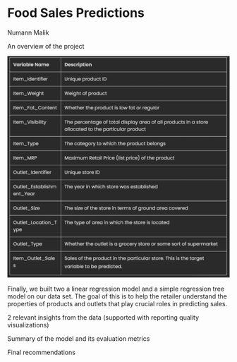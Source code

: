 # Food Sales Predictions
Numann Malik

An overview of the project

![DD](DD.png)

Finally, we built two a linear regression model and a simple regression tree model on our data set.  The goal of this is to help the retailer understand the properties of products and outlets that play crucial roles in predicting sales.


2 relevant insights from the data (supported with reporting quality visualizations)



Summary of the model and its evaluation metrics



Final recommendations
